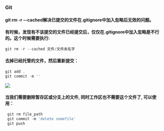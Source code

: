 ### Git

#### git rm -r --cached解决已提交的文件在.gitignore中加入忽略后无效的问题。

#### 有时候，发现有不该提交的文件已经提交后，仅仅在.gitignore中加入忽略是不行的。这个时候需要执行:

```js
git rm -r --cached 文件/文件夹名字
```

#### 去掉已经托管的文件，然后重新提交：

```js
git add .
git commit -m ''
```

![](https://img2018.cnblogs.com/blog/1834003/202002/1834003-20200209231756633-1321383946.png)


#### 当我们需要删除暂存区或分支上的文件, 同时工作区也不需要这个文件了, 可以使用：
```js
 git rm file_path
 git commit -m 'delete somefile'
 git push
```

